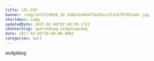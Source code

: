 ```yaml
---
title: LPL DSF
banner: /img/1472120836_20_4382a1eb94f5a256cc57a24797092a0c.jpg
shortdesc: sadg
updatedDate: 2017-02-06T02:40:59.172Z
cmsUserSlug: uparandsag-sadgdsagsdag
date: 2017-02-05T16:00:00.000Z
categories: null
---
```


asdgdasg